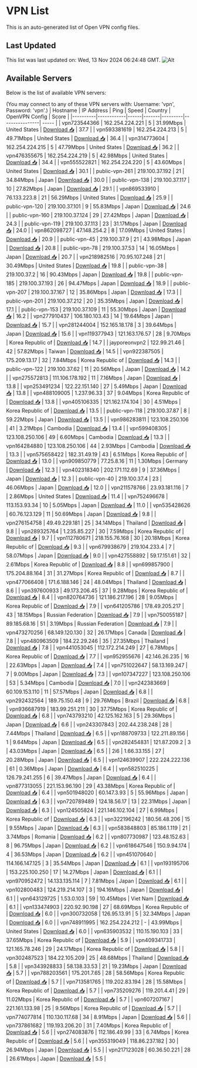# VPN List

This is an auto-generated list of Open VPN config files.

## Last Updated

This list was last updated on: Wed, 13 Nov 2024 06:24:48 GMT.
![Alt](https://repobeats.axiom.co/api/embed/186b98318ef1479477931607c1ad7d823f12451f.svg "Repobeats analytics image")

## Available Servers

Below is the list of available VPN servers:

(You may connect to any of these VPN servers with: Username: 'vpn', Password: 'vpn'.)
| Hostname | IP Address | Ping | Speed | Country | OpenVPN Config | Score |
|----------|------------|------|-------|---------|----------------| ----- |
| vpn723544366 | 162.254.224.221 | 5 | 31.99Mbps | United States | [Download 📥](./configs/server_0_US.ovpn) | 37.7 |
| vpn593381619 | 162.254.224.213 | 5 | 49.71Mbps | United States | [Download 📥](./configs/server_1_US.ovpn) | 36.4 |
| vpn314773604 | 162.254.224.215 | 5 | 47.79Mbps | United States | [Download 📥](./configs/server_2_US.ovpn) | 36.2 |
| vpn476355675 | 162.254.224.219 | 5 | 42.98Mbps | United States | [Download 📥](./configs/server_3_US.ovpn) | 34.4 |
| vpn555522821 | 162.254.224.220 | 5 | 43.60Mbps | United States | [Download 📥](./configs/server_4_US.ovpn) | 30.1 |
| public-vpn-261 | 219.100.37.192 | 21 | 34.84Mbps | Japan | [Download 📥](./configs/server_5_JP.ovpn) | 30.0 |
| public-vpn-138 | 219.100.37.117 | 10 | 27.82Mbps | Japan | [Download 📥](./configs/server_6_JP.ovpn) | 29.1 |
| vpn869533910 | 76.133.223.8 | 21 | 56.29Mbps | United States | [Download 📥](./configs/server_7_US.ovpn) | 25.9 |
| public-vpn-120 | 219.100.37.101 | 9 | 55.83Mbps | Japan | [Download 📥](./configs/server_8_JP.ovpn) | 24.6 |
| public-vpn-160 | 219.100.37.124 | 29 | 27.42Mbps | Japan | [Download 📥](./configs/server_9_JP.ovpn) | 24.3 |
| public-vpn-119 | 219.100.37.113 | 23 | 31.17Mbps | Japan | [Download 📥](./configs/server_10_JP.ovpn) | 24.0 |
| vpn862098727 | 47.148.254.2 | 8 | 17.09Mbps | United States | [Download 📥](./configs/server_11_US.ovpn) | 20.9 |
| public-vpn-45 | 219.100.37.9 | 21 | 43.98Mbps | Japan | [Download 📥](./configs/server_12_JP.ovpn) | 20.8 |
| public-vpn-78 | 219.100.37.53 | 14 | 16.05Mbps | Japan | [Download 📥](./configs/server_13_JP.ovpn) | 20.7 |
| vpn218982516 | 70.95.107.248 | 21 | 30.49Mbps | United States | [Download 📥](./configs/server_14_US.ovpn) | 19.8 |
| public-vpn-38 | 219.100.37.2 | 16 | 90.43Mbps | Japan | [Download 📥](./configs/server_15_JP.ovpn) | 19.8 |
| public-vpn-185 | 219.100.37.193 | 26 | 94.47Mbps | Japan | [Download 📥](./configs/server_16_JP.ovpn) | 18.9 |
| public-vpn-207 | 219.100.37.167 | 12 | 35.86Mbps | Japan | [Download 📥](./configs/server_17_JP.ovpn) | 17.3 |
| public-vpn-201 | 219.100.37.212 | 20 | 35.35Mbps | Japan | [Download 📥](./configs/server_18_JP.ovpn) | 17.1 |
| public-vpn-153 | 219.100.37.109 | 11 | 55.30Mbps | Japan | [Download 📥](./configs/server_19_JP.ovpn) | 16.2 |
| vpn277910437 | 106.180.103.43 | 14 | 19.64Mbps | Japan | [Download 📥](./configs/server_20_JP.ovpn) | 15.7 |
| vpn281244004 | 152.165.18.178 | 3 | 39.64Mbps | Japan | [Download 📥](./configs/server_21_JP.ovpn) | 15.6 |
| vpn119377943 | 121.163.176.57 | 28 | 9.70Mbps | Korea Republic of | [Download 📥](./configs/server_22_KR.ovpn) | 14.7 |
| jayporeonvpn2 | 122.99.21.46 | 42 | 57.82Mbps | Taiwan | [Download 📥](./configs/server_23_TW.ovpn) | 14.5 |
| vpn922387505 | 175.209.13.17 | 32 | 7.84Mbps | Korea Republic of | [Download 📥](./configs/server_24_KR.ovpn) | 14.3 |
| public-vpn-122 | 219.100.37.62 | 11 | 20.56Mbps | Japan | [Download 📥](./configs/server_25_JP.ovpn) | 14.2 |
| vpn275572813 | 111.106.178.192 | 11 | 7.16Mbps | Japan | [Download 📥](./configs/server_26_JP.ovpn) | 13.8 |
| vpn253491234 | 122.22.151.140 | 27 | 5.49Mbps | Japan | [Download 📥](./configs/server_27_JP.ovpn) | 13.8 |
| vpn488109005 | 1.237.96.33 | 37 | 9.04Mbps | Korea Republic of | [Download 📥](./configs/server_28_KR.ovpn) | 13.8 |
| vpn405106335 | 121.162.174.104 | 30 | 4.51Mbps | Korea Republic of | [Download 📥](./configs/server_29_KR.ovpn) | 13.5 |
| public-vpn-118 | 219.100.37.87 | 8 | 59.22Mbps | Japan | [Download 📥](./configs/server_30_JP.ovpn) | 13.5 |
| vpn986283811 | 123.108.250.106 | 41 | 3.21Mbps | Cambodia | [Download 📥](./configs/server_31_KH.ovpn) | 13.4 |
| vpn599408305 | 123.108.250.106 | 49 | 6.60Mbps | Cambodia | [Download 📥](./configs/server_32_KH.ovpn) | 13.3 |
| vpn164284880 | 123.108.250.106 | 44 | 2.93Mbps | Cambodia | [Download 📥](./configs/server_33_KH.ovpn) | 13.3 |
| vpn575658422 | 182.31.49.19 | 43 | 6.51Mbps | Korea Republic of | [Download 📥](./configs/server_34_KR.ovpn) | 13.0 |
| vpn909850779 | 77.25.8.16 | 11 | 1.30Mbps | Germany | [Download 📥](./configs/server_35_DE.ovpn) | 12.3 |
| vpn402318340 | 202.171.112.69 | 9 | 37.36Mbps | Japan | [Download 📥](./configs/server_36_JP.ovpn) | 12.3 |
| public-vpn-40 | 219.100.37.4 | 23 | 46.06Mbps | Japan | [Download 📥](./configs/server_37_JP.ovpn) | 12.0 |
| vpn211578766 | 23.93.181.116 | 7 | 2.86Mbps | United States | [Download 📥](./configs/server_38_US.ovpn) | 11.4 |
| vpn752496678 | 113.153.93.34 | 10 | 5.05Mbps | Japan | [Download 📥](./configs/server_39_JP.ovpn) | 11.0 |
| vpn535428626 | 60.76.123.129 | 11 | 50.69Mbps | Japan | [Download 📥](./configs/server_40_JP.ovpn) | 9.8 |
| vpn276154758 | 49.49.229.181 | 25 | 34.14Mbps | Thailand | [Download 📥](./configs/server_41_TH.ovpn) | 9.8 |
| vpn289325764 | 1.235.85.227 | 30 | 7.59Mbps | Korea Republic of | [Download 📥](./configs/server_42_KR.ovpn) | 9.7 |
| vpn112780671 | 218.155.76.168 | 30 | 20.18Mbps | Korea Republic of | [Download 📥](./configs/server_43_KR.ovpn) | 9.3 |
| vpn679938679 | 219.104.233.4 | 7 | 58.07Mbps | Japan | [Download 📥](./configs/server_44_JP.ovpn) | 9.0 |
| vpn427558892 | 59.17.151.61 | 32 | 2.61Mbps | Korea Republic of | [Download 📥](./configs/server_45_KR.ovpn) | 8.8 |
| vpn699857900 | 175.204.88.164 | 31 | 31.27Mbps | Korea Republic of | [Download 📥](./configs/server_46_KR.ovpn) | 8.7 |
| vpn477066408 | 171.6.188.146 | 24 | 48.04Mbps | Thailand | [Download 📥](./configs/server_47_TH.ovpn) | 8.6 |
| vpn397600933 | 49.173.206.45 | 37 | 9.28Mbps | Korea Republic of | [Download 📥](./configs/server_48_KR.ovpn) | 8.4 |
| vpn820764736 | 121.186.217.196 | 28 | 9.05Mbps | Korea Republic of | [Download 📥](./configs/server_49_KR.ovpn) | 7.9 |
| vpn641205786 | 178.49.205.217 | 43 | 18.15Mbps | Russian Federation | [Download 📥](./configs/server_50_RU.ovpn) | 7.9 |
| vpn750055187 | 89.185.68.16 | 51 | 3.19Mbps | Russian Federation | [Download 📥](./configs/server_51_RU.ovpn) | 7.9 |
| vpn473270256 | 68.149.120.130 | 32 | 26.17Mbps | Canada | [Download 📥](./configs/server_52_CA.ovpn) | 7.8 |
| vpn480963509 | 184.22.29.246 | 35 | 27.35Mbps | Thailand | [Download 📥](./configs/server_53_TH.ovpn) | 7.8 |
| vpn441053045 | 112.172.214.249 | 27 | 6.78Mbps | Korea Republic of | [Download 📥](./configs/server_54_KR.ovpn) | 7.7 |
| vpn952955676 | 42.146.26.235 | 16 | 22.63Mbps | Japan | [Download 📥](./configs/server_55_JP.ovpn) | 7.4 |
| vpn751022647 | 58.13.169.247 | 7 | 9.00Mbps | Japan | [Download 📥](./configs/server_56_JP.ovpn) | 7.3 |
| vpn107347227 | 123.108.250.106 | 53 | 5.34Mbps | Cambodia | [Download 📥](./configs/server_57_KH.ovpn) | 7.0 |
| vpn242383669 | 60.109.153.110 | 11 | 57.57Mbps | Japan | [Download 📥](./configs/server_58_JP.ovpn) | 6.8 |
| vpn292432564 | 189.75.150.48 | 9 | 29.76Mbps | Brazil | [Download 📥](./configs/server_59_BR.ovpn) | 6.8 |
| vpn936687919 | 183.99.251.211 | 30 | 37.75Mbps | Korea Republic of | [Download 📥](./configs/server_60_KR.ovpn) | 6.8 |
| vpn743793210 | 42.125.162.163 | 5 | 29.36Mbps | Japan | [Download 📥](./configs/server_61_JP.ovpn) | 6.6 |
| vpn243307843 | 202.44.238.248 | 28 | 7.44Mbps | Thailand | [Download 📥](./configs/server_62_TH.ovpn) | 6.5 |
| vpn188709733 | 122.211.89.156 | 1 | 9.64Mbps | Japan | [Download 📥](./configs/server_63_JP.ovpn) | 6.5 |
| vpn282454831 | 121.87.209.2 | 3 | 43.03Mbps | Japan | [Download 📥](./configs/server_64_JP.ovpn) | 6.5 |
| 2i6 | 1.66.33.155 | 27 | 20.28Mbps | Japan | [Download 📥](./configs/server_65_JP.ovpn) | 6.5 |
| vpn124639907 | 222.224.222.136 | 61 | 0.36Mbps | Japan | [Download 📥](./configs/server_66_JP.ovpn) | 6.4 |
| vpn582510225 | 126.79.241.255 | 6 | 39.47Mbps | Japan | [Download 📥](./configs/server_67_JP.ovpn) | 6.4 |
| vpn877313055 | 221.153.96.190 | 29 | 43.38Mbps | Korea Republic of | [Download 📥](./configs/server_68_KR.ovpn) | 6.4 |
| vpn501948020 | 60.147.3.93 | 5 | 55.96Mbps | Japan | [Download 📥](./configs/server_69_JP.ovpn) | 6.3 |
| vpn720789489 | 124.18.56.17 | 13 | 22.31Mbps | Japan | [Download 📥](./configs/server_70_JP.ovpn) | 6.3 |
| vpn124505824 | 221.146.102.104 | 27 | 6.99Mbps | Korea Republic of | [Download 📥](./configs/server_71_KR.ovpn) | 6.3 |
| vpn322196242 | 180.56.48.206 | 15 | 9.55Mbps | Japan | [Download 📥](./configs/server_72_JP.ovpn) | 6.3 |
| vpn583848803 | 85.186.1.119 | 21 | 3.74Mbps | Romania | [Download 📥](./configs/server_73_RO.ovpn) | 6.2 |
| vpn807730987 | 123.48.152.63 | 8 | 96.75Mbps | Japan | [Download 📥](./configs/server_74_JP.ovpn) | 6.2 |
| vpn618647546 | 150.9.94.174 | 4 | 36.53Mbps | Japan | [Download 📥](./configs/server_75_JP.ovpn) | 6.2 |
| vpn451070640 | 114.166.147.125 | 3 | 35.54Mbps | Japan | [Download 📥](./configs/server_76_JP.ovpn) | 6.1 |
| vpn193195706 | 153.225.100.250 | 17 | 14.27Mbps | Japan | [Download 📥](./configs/server_77_JP.ovpn) | 6.1 |
| vpn970952472 | 14.133.135.114 | 7 | 7.81Mbps | Japan | [Download 📥](./configs/server_78_JP.ovpn) | 6.1 |
| vpn102800483 | 124.219.214.107 | 3 | 194.16Mbps | Japan | [Download 📥](./configs/server_79_JP.ovpn) | 6.1 |
| vpn643129725 | 1.53.0.103 | 59 | 10.45Mbps | Viet Nam | [Download 📥](./configs/server_80_VN.ovpn) | 6.1 |
| vpn133474903 | 220.92.90.198 | 27 | 68.69Mbps | Korea Republic of | [Download 📥](./configs/server_81_KR.ovpn) | 6.0 |
| vpn300732058 | 126.95.13.91 | 5 | 32.34Mbps | Japan | [Download 📥](./configs/server_82_JP.ovpn) | 6.0 |
| vpn748911995 | 162.254.224.212 | - | 43.99Mbps | United States | [Download 📥](./configs/server_83_US.ovpn) | 6.0 |
| vpn635903532 | 110.15.190.103 | 33 | 37.65Mbps | Korea Republic of | [Download 📥](./configs/server_84_KR.ovpn) | 5.9 |
| vpn409341733 | 121.165.78.246 | 29 | 24.17Mbps | Korea Republic of | [Download 📥](./configs/server_85_KR.ovpn) | 5.8 |
| vpn302487523 | 184.22.105.209 | 25 | 48.68Mbps | Thailand | [Download 📥](./configs/server_86_TH.ovpn) | 5.8 |
| vpn343928833 | 58.138.33.53 | 21 | 19.23Mbps | Japan | [Download 📥](./configs/server_87_JP.ovpn) | 5.7 |
| vpn788203561 | 175.201.7.65 | 28 | 58.56Mbps | Korea Republic of | [Download 📥](./configs/server_88_KR.ovpn) | 5.7 |
| vpn713581765 | 119.202.83.194 | 28 | 15.58Mbps | Korea Republic of | [Download 📥](./configs/server_89_KR.ovpn) | 5.7 |
| vpn735209276 | 119.201.4.41 | 29 | 11.02Mbps | Korea Republic of | [Download 📥](./configs/server_90_KR.ovpn) | 5.7 |
| vpn607207167 | 221.161.133.98 | 25 | 9.56Mbps | Korea Republic of | [Download 📥](./configs/server_91_KR.ovpn) | 5.7 |
| vpn774077814 | 110.130.117.68 | 34 | 8.91Mbps | Japan | [Download 📥](./configs/server_92_JP.ovpn) | 5.6 |
| vpn737861682 | 119.193.206.20 | 31 | 7.40Mbps | Korea Republic of | [Download 📥](./configs/server_93_KR.ovpn) | 5.6 |
| vpn274083876 | 112.186.49.99 | 33 | 6.74Mbps | Korea Republic of | [Download 📥](./configs/server_94_KR.ovpn) | 5.6 |
| vpn355319049 | 118.86.237.182 | 30 | 26.94Mbps | Japan | [Download 📥](./configs/server_95_JP.ovpn) | 5.5 |
| vpn217123028 | 60.36.50.221 | 28 | 26.61Mbps | Japan | [Download 📥](./configs/server_96_JP.ovpn) | 5.5 |

